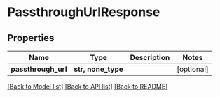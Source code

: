 # PassthroughUrlResponse


## Properties
Name | Type | Description | Notes
------------ | ------------- | ------------- | -------------
**passthrough_url** | **str, none_type** |  | [optional] 

[[Back to Model list]](../README.md#documentation-for-models) [[Back to API list]](../README.md#documentation-for-api-endpoints) [[Back to README]](../README.md)



